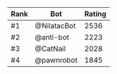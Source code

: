 Rank|Bot|Rating
---|---|---
#1|@NilatacBot|2536
#2|@anti-bot|2223
#3|@CatNail|2028
#4|@pawnrobot|1845
